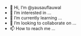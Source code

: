 - 👋 Hi, I’m @yausauflauwal
- 👀 I’m interested in ...
- 🌱 I’m currently learning ...
- 💞️ I’m looking to collaborate on ...
- 📫 How to reach me ...

<!---
yausauflauwal/yausauflauwal is a ✨ special ✨ repository because its `README.md` (this file) appears on your GitHub profile.
You can click the Preview link to take a look at your changes.
--->
